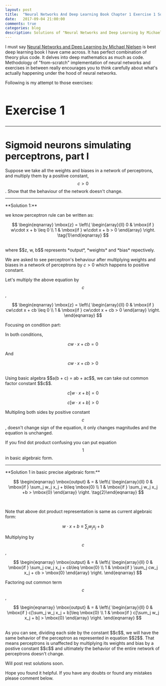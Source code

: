 ```yaml
---
layout: post
title:  "Neural Networks And Deep Learning Book Chapter 1 Exercise 1 Solution"
date:   2017-09-04 21:00:00
comments: true
categories: blog
description: Solutions of "Neural Networks and Deep Learning by Michael Nielsen" Exercises
---
```



I must say [Neural Networks and Deep Learning by Michael Nielsen](http://neuralnetworksanddeeplearning.com/) is best deep learning book I have came across. It has perfect combination of theory plus code. It delves into deep mathematics as much as code. Methodology of "from-scratch" implementation of neural networks and exercises in between really encourages you to think carefully about what's actually happening under the hood of neural networks.

Following is my attempt to those exercises:


<h1 style="font-size: 40px;">Exercise 1</h1>
<hr>

<h1 style="font-size: 30px;">Sigmoid neurons simulating perceptrons, part I</h1>

Suppose we take all the weights and biases in a network of perceptrons, and multiply them by a positive constant, $$c>0$$. Show that the behaviour of the network doesn't change.
<hr>
**Solution 1:**

we know perceptron rule can be written as:

$$
\begin{eqnarray}
  \mbox{z} = \left\{
    \begin{array}{ll}
      0 & \mbox{if } w\cdot x + b \leq 0 \\
      1 & \mbox{if } w\cdot x + b > 0
    \end{array}
  \right.
\tag{1}\end{eqnarray}
$$

<br>
where $$z, w, b$$ represents *output*, *weights* and *bias* repectively.

We are asked to see perceptron's behaviour after multiplying weights and biases in a network of perceptrons by $c>0$ which happens to positive constant.

Let's multiply the above equation by $$c$$,

$$
\begin{eqnarray}
  \mbox{z} = \left\{
    \begin{array}{ll}
      0 & \mbox{if } cw\cdot x + cb \leq 0 \\
      1 & \mbox{if } cw\cdot x + cb > 0
    \end{array}
  \right.
\end{eqnarray}
$$

Focusing on condition part:

In both conditions,
<br>

$$
cw \cdot x + cb = 0
$$

And

$$
cw \cdot x + cb > 0
$$

<br>
Using basic algebra $$a(b + c) = ab + ac$$, we can take out common factor constant $$c$$.


$$
c [w \cdot x + b] = 0
$$

$$
c [w \cdot x + b] > 0
$$


Multipling both sides by positive constant $$c$$, doesn't change sign of the equation, it only changes magnitudes and the equation is unchanged.


If you find dot product confusing you can put equation $$1$$ in basic algebraic form.
<hr>
**Solution 1 in basic precise algebraic form:**

$$
\begin{eqnarray}
  \mbox{output} & = & \left\{ \begin{array}{ll}
      0 & \mbox{if } \sum_j w_j x_j + b\leq \mbox{0} \\
      1 & \mbox{if } \sum_j w_j x_j +b > \mbox{0}
      \end{array} \right.
\tag{2}\end{eqnarray}
$$

<br>

Note that above dot product representation is same as current algebraic form:

$$
w \cdot x + b \equiv \sum_j w_j x_j + b
$$


Multiplying by $$c$$,

$$
\begin{eqnarray}
  \mbox{output} & = & \left\{ \begin{array}{ll}
      0 & \mbox{if } \sum_j cw_j x_j + cb\leq \mbox{0} \\
      1 & \mbox{if } \sum_j cw_j x_j + cb > \mbox{0}
      \end{array} \right.
\end{eqnarray}
$$

Factoring out common term $$c$$,

$$
\begin{eqnarray}
  \mbox{output} & = & \left\{ \begin{array}{ll}
      0 & \mbox{if } c[\sum_j w_j x_j + b]\leq \mbox{0} \\
      1 & \mbox{if } c[\sum_j w_j x_j + b] > \mbox{0}
      \end{array} \right.
\end{eqnarray}
$$

<br>
As you can see, dividing each side by the constant $$c$$, we will have the same behavior of the perceptron as represented in equation $$2$$. That means perceptrons is unaffected by multiplying its weights and bias by a postive constant $$c$$ and ultimately the behavior of the entire network of perceptrons doesn't change.

Will post rest solutions soon.

Hope you found it helpful. If you have any doubts or found any mistakes please comment below.
